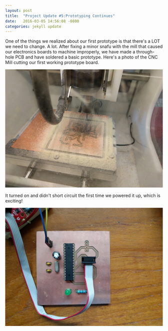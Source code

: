 ```yaml
---
layout: post
title:  "Project Update #5:Prototyping Continues"
date:   2016-03-05 14:56:08 -0800
categories: jekyll update
---
```

One of the things we realized about our first prototype is that there's a LOT we need to change. A lot. After fixing a minor snafu with the mill that caused our electronics boards to machine improperly, we have made a through-hole PCB and have soldered a basic prototype. Here's a photo of the CNC Mill cutting our first working prototype board. 

![Milling the PCB](/assets/millingthepcb.jpg "Milling the PCB")

It turned on and didn't short circuit the first time we powered it up, which is exciting!

![The first PCB](/assets/thefirstpcb.jpg "The first PCB")
